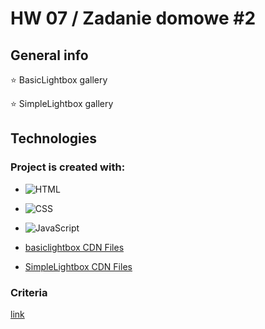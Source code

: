 # HW 07 / Zadanie domowe #2


## General info
:star: BasicLightbox gallery

:star: SimpleLightbox gallery

## Technologies


### Project is created with:

- ![HTML](https://img.shields.io/badge/-HTML-05122A?style=flat&logo=HTML5)&nbsp;

- ![CSS](https://img.shields.io/badge/-CSS-05122A?style=flat&logo=CSS3&logoColor=1572B6)&nbsp;
 
- ![JavaScript](https://img.shields.io/badge/-JavaScript-05122A?style=flat&logo=javascript)&nbsp;

- [basiclightbox CDN Files](https://www.jsdelivr.com/package/npm/basiclightbox?path=dist)

- [SimpleLightbox CDN Files](https://cdnjs.com/libraries/simplelightbox)


 
### Criteria

[link](https://github.com/goitacademy/javascript-homework/blob/main/v2/07/README.pl.md)
